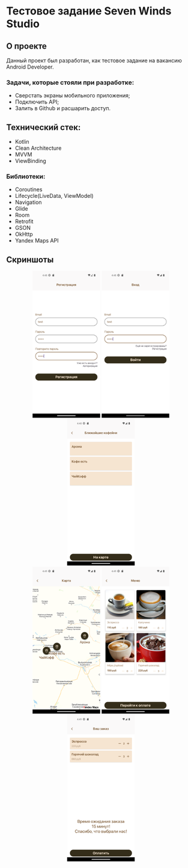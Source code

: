 # Тестовое задание Seven Winds Studio

## О проекте

Данный проект был разработан, как тестовое задание на вакансию Android Developer.

### Задачи, которые стояли при разработке:

- Сверстать экраны мобильного приложения;
- Подключить API;
- Залить в Github и расшарить доступ.

## Технический стек:

- Kotlin
- Clean Architecture
- MVVM
- ViewBinding

### Библиотеки:

- Coroutines
- Lifecycle(LiveData, ViewModel)
- Navigation
- Glide
- Room
- Retrofit
- GSON
- OkHttp
- Yandex Maps API

## Скриншоты
<div align = "center">
  <img src="res/image_1.png" width="180" alt="Фрагмент "Экран Регистрация."">
  <img src="res/image_2.png" width="180" alt="Фрагмент "Экран Авторизация"">
  <img src="res/image_3.png" width="180" alt="Фрагмент "Экран Список кофеен"">
</div> 
<div align = "center">
  <img src="res/image_4.png" width="180" alt="Фрагмент "Экран Карта кофеен"">
  <img src="res/image_5.png" width="180" alt="Фрагмент "Экран Меню"">
  <img src="res/image_6.png" width="180" alt="Фрагмент "Экран Заказ"">
</div> 


